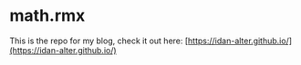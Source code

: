 # math.rmx
This is the repo for my blog, check it out here: [https://idan-alter.github.io/](https://idan-alter.github.io/)
